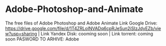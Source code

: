 # Adobe-Photoshop-and-Animate
The free files of Adobe Photoshop and Adobe Animate
Link Google Drive: https://drive.google.com/file/d/1T4ZRLoINVADq6cpRJeSun2iSIzJdyEZb/view?usp=sharing | Link Yandex Disk: cooming soon | Link torrent: coming soon
PASWORD TO ARHIVE: Adobe

